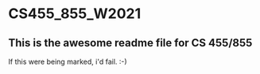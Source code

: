 # CS455_855_W2021

## This is the awesome readme file for CS 455/855
If this were being marked, i'd fail. :-)
